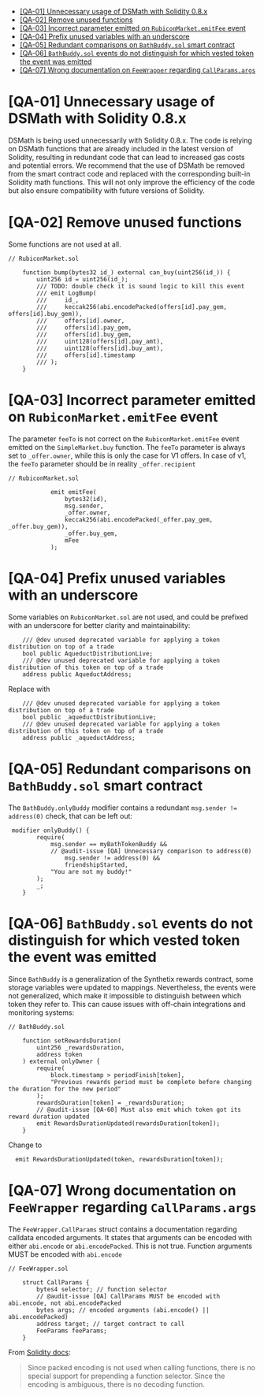 - [[QA-01] Unnecessary usage of DSMath with Solidity 0.8.x](#-qa-01--unnecessary-usage-of-dsmath-with-solidity-08x)
- [[QA-02] Remove unused functions](#-qa-02--remove-unused-functions)
- [[QA-03] Incorrect parameter emitted on `RubiconMarket.emitFee` event](#-qa-03--incorrect-parameter-emitted-on--rubiconmarketemitfee--event)
- [[QA-04] Prefix unused variables with an underscore](#-qa-04--prefix-unused-variables-with-an-underscore)
- [[QA-05] Redundant comparisons on `BathBuddy.sol` smart contract](#-qa-05--redundant-comparisons-on--bathbuddysol--smart-contract)
- [[QA-06] `BathBuddy.sol` events do not distinguish for which vested token the event was emitted](#-qa-06---bathbuddysol--events-do-not-distinguish-for-which-vested-token-the-event-was-emitted)
- [[QA-07] Wrong documentation on `FeeWrapper` regarding `CallParams.args`](#-qa-07--wrong-documentation-on--feewrapper--regarding--callparamsargs-)



# [QA-01] Unnecessary usage of DSMath with Solidity 0.8.x

DSMath is being used unnecessarily with Solidity 0.8.x. The code is relying on DSMath functions that are already included in the latest version of Solidity, resulting in redundant code that can lead to increased gas costs and potential errors. We recommend that the use of DSMath be removed from the smart contract code and replaced with the corresponding built-in Solidity math functions. This will not only improve the efficiency of the code but also ensure compatibility with future versions of Solidity.

# [QA-02] Remove unused functions

Some functions are not used at all.

```solidity
// RubiconMarket.sol

    function bump(bytes32 id_) external can_buy(uint256(id_)) {
        uint256 id = uint256(id_);
        /// TODO: double check it is sound logic to kill this event
        /// emit LogBump(
        ///     id_,
        ///     keccak256(abi.encodePacked(offers[id].pay_gem, offers[id].buy_gem)),
        ///     offers[id].owner,
        ///     offers[id].pay_gem,
        ///     offers[id].buy_gem,
        ///     uint128(offers[id].pay_amt),
        ///     uint128(offers[id].buy_amt),
        ///     offers[id].timestamp
        /// );
    }
```

# [QA-03] Incorrect parameter emitted on `RubiconMarket.emitFee` event

The parameter `feeTo` is not correct on the `RubiconMarket.emitFee` event emitted on the `SimpleMarket.buy` function. The `feeTo` parameter is always set to `_offer.owner`, while this is only the case for V1 offers. In case of v1, the `feeTo` parameter should be in reality `_offer.recipient`

```solidity
// RubiconMarket.sol

            emit emitFee(
                bytes32(id),
                msg.sender,
                _offer.owner,
                keccak256(abi.encodePacked(_offer.pay_gem, _offer.buy_gem)),
                _offer.buy_gem,
                mFee
            );
```

# [QA-04] Prefix unused variables with an underscore

Some variables on `RubiconMarket.sol` are not used, and could be prefixed with an underscore for better clarity and maintainability:

```solidity
    /// @dev unused deprecated variable for applying a token distribution on top of a trade
    bool public AqueductDistributionLive;
    /// @dev unused deprecated variable for applying a token distribution of this token on top of a trade
    address public AqueductAddress;
```

Replace with

```solidity
    /// @dev unused deprecated variable for applying a token distribution on top of a trade
    bool public _aqueductDistributionLive;
    /// @dev unused deprecated variable for applying a token distribution of this token on top of a trade
    address public _aqueductAddress;
```

# [QA-05] Redundant comparisons on `BathBuddy.sol` smart contract

The `BathBuddy.onlyBuddy` modifier contains a redundant `msg.sender != address(0)` check, that can be left out:

```solidity
 modifier onlyBuddy() {
        require(
            msg.sender == myBathTokenBuddy &&
            // @audit-issue [QA] Unnecessary comparison to address(0)
                msg.sender != address(0) &&
                friendshipStarted,
            "You are not my buddy!"
        );
        _;
    }
```

# [QA-06] `BathBuddy.sol` events do not distinguish for which vested token the event was emitted

Since `BathBuddy` is a generalization of the Synthetix rewards contract, some storage variables were updated to mappings. Nevertheless, the events were not generalized, which make it impossible to distinguish between which token they refer to. This can cause issues with off-chain integrations and monitoring systems:

```solidity
// BathBuddy.sol

    function setRewardsDuration(
        uint256 _rewardsDuration,
        address token
    ) external onlyOwner {
        require(
            block.timestamp > periodFinish[token],
            "Previous rewards period must be complete before changing the duration for the new period"
        );
        rewardsDuration[token] = _rewardsDuration;
        // @audit-issue [QA-60] Must also emit which token got its reward duration updated
        emit RewardsDurationUpdated(rewardsDuration[token]);
    }
```

Change to

```solidity
  emit RewardsDurationUpdated(token, rewardsDuration[token]);
```

# [QA-07] Wrong documentation on `FeeWrapper` regarding `CallParams.args`

The `FeeWrapper.CallParams` struct contains a documentation regarding calldata encoded arguments. It states that arguments can be encoded with either `abi.encode` or `abi.encodePacked`. This is not true. Function arguments MUST be encoded with `abi.encode`

```solidity
// FeeWrapper.sol

    struct CallParams {
        bytes4 selector; // function selector
        // @audit-issue [QA] CallParams MUST be encoded with abi.encode, not abi.encodePacked
        bytes args; // encoded arguments (abi.encode() || abi.encodePacked)
        address target; // target contract to call
        FeeParams feeParams;
    }
```

From [Solidity docs](https://docs.soliditylang.org/en/v0.8.17/abi-spec.html):

> Since packed encoding is not used when calling functions, there is no special support for prepending a function selector. Since the encoding is ambiguous, there is no decoding function.


